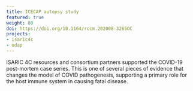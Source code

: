 ```yaml
---
title: ICECAP autopsy study
featured: true
weight: 80
doi: https://doi.org/10.1164/rccm.202008-3265OC
projects:
- isaric4c
- odap
---
```




ISARIC 4C resources and consortium partners supported the COVID-19 post-mortem case series. This is one of several pieces of evidence that changes the model of COVID pathogenesis, supporting a primary role for the host immune system in causing fatal disease.